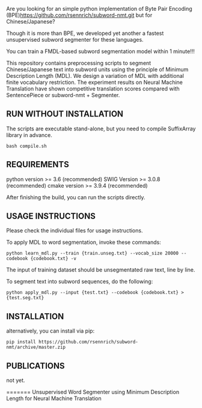 Are you looking for an simple python implementation of Byte Pair Encoding (BPE)https://github.com/rsennrich/subword-nmt.git but for Chinese/Japanese? 

Though it is more than BPE, we developed yet another a fastest unsupervised subword segmenter for these languages.

You can train a FMDL-based subword segmentation model within 1 minute!!!

This repository contains preprocessing scripts to segment Chinese/Japanese text into subword
units using the principle of Minimum Description Length (MDL). We design a variation of MDL with additional finite vocabulary restriction. The experiment results on Neural Machine Translation have shown competitive translation scores compared with SentencePiece or subword-nmt + Segmenter.

RUN WITHOUT INSTALLATION
------------
The scripts are executable stand-alone, but you need to compile SuffixArray library in advance.
    
    bash compile.sh

REQUIREMENTS
------------
python version >= 3.6 (recommended)
SWIG Version >= 3.0.8 (recommended)
cmake version >= 3.9.4 (recommended)


After finishing the build, you can run the scripts directly.

USAGE INSTRUCTIONS
------------------
Please check the individual files for usage instructions.

To apply MDL to word segmentation, invoke these commands:

    python learn_mdl.py --train {train.unseg.txt} --vocab_size 20000 --codebook {codebook.txt} -v

The input of training dataset should be unsegmentated raw text, line by line.

To segment text into subword sequences, do the following:

    python apply_mdl.py --input {test.txt} --codebook {codebook.txt} > {test.seg.txt}


INSTALLATION
------------
alternatively, you can install via pip:
    

    pip install https://github.com/rsennrich/subword-nmt/archive/master.zip



PUBLICATIONS
------------

not yet.

=======
Unsupervised Word Segmenter using Minimum Description Length for Neural Machine Translation
